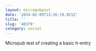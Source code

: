 ```yaml
---
layout: micropubpost
date: '2024-02-09T13:26:19.921Z'
title: ''
slug: '48379'
category: social
---
```

Micropub test of creating a basic h-entry
